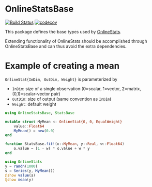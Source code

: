 # OnlineStatsBase

[![Build Status](https://travis-ci.org/joshday/OnlineStatsBase.jl.svg?branch=master)](https://travis-ci.org/joshday/OnlineStatsBase.jl)
[![codecov](https://codecov.io/gh/joshday/OnlineStatsBase.jl/branch/master/graph/badge.svg)](https://codecov.io/gh/joshday/OnlineStatsBase.jl)


This package defines the base types used by [OnlineStats](https://github.com/joshday/OnlineStats.jl).

Extending functionality of OnlineStats should be accomplished through OnlineStatsBase and can thus avoid the extra dependencies.

# Example of creating a mean

`OnlineStat{InDim, OutDim, Weight}` is parameterized by
- `InDim`: size of a single observation (0=scalar, 1=vector, 2=matrix, (0,1)=scalar-vector pair)
- `OutDim`: size of output (same convention as `InDim`)
- `Weight`: default weight

```julia
using OnlineStatsBase, StatsBase

mutable struct MyMean <: OnlineStat{0, 0, EqualWeight}
    value::Float64
    MyMean() = new(0.0)
end

function StatsBase.fit!(o::MyMean, y::Real, w::Float64)
    o.value = (1 - w) * o.value + w * y
end

using OnlineStats
y = randn(1000)
s = Series(y, MyMean())
@show value(s)
@show mean(y)
```
